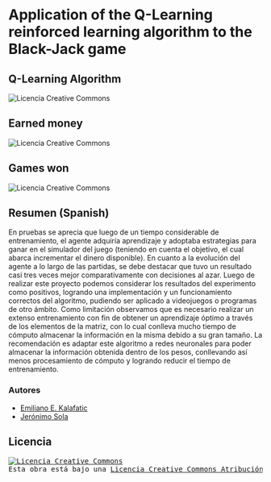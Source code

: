 # Application of the Q-Learning reinforced learning algorithm to the Black-Jack game
## Q-Learning Algorithm
<img alt="Licencia Creative Commons" style="border-width:0" src="https://i.ibb.co/3yk10Ht/image.png" />

## Earned money
<img alt="Licencia Creative Commons" style="border-width:0" src="https://i.ibb.co/M1PPVxK/image.png" />

## Games won
<img alt="Licencia Creative Commons" style="border-width:0" src="https://i.ibb.co/tXhHCQY/image.png" />

## Resumen (Spanish)
En pruebas se aprecia que luego de un tiempo considerable de entrenamiento, el agente adquiría aprendizaje y adoptaba estrategias para ganar en el simulador del juego (teniendo en cuenta el objetivo, el cual abarca incrementar el dinero disponible). En cuanto a la evolución del agente a lo largo de las partidas, se debe destacar que tuvo un resultado casi tres veces mejor comparativamente con decisiones al azar. 
Luego de realizar este proyecto podemos considerar los resultados del experimento como positivos, logrando una implementación y un funcionamiento correctos del algoritmo, pudiendo ser aplicado a videojuegos o programas de otro ámbito.
Como limitación observamos que es necesario realizar un extenso entrenamiento con fin de obtener un aprendizaje óptimo a través de los elementos de la matriz, con lo cual conlleva mucho tiempo de cómputo almacenar la información en la misma debido a su gran tamaño. La recomendación es adaptar este algoritmo a redes neuronales para poder almacenar la información obtenida dentro de los pesos, conllevando así menos procesamiento de cómputo y logrando reducir el tiempo de entrenamiento.

### Autores
* [Emiliano E. Kalafatic](https://github.com/abakim)
* [Jerónimo Sola](https://github.com/cuchujero)

## Licencia
<pre>
<a rel="license" href="http://creativecommons.org/licenses/by-nc-sa/4.0/"><img alt="Licencia Creative Commons" style="border-width:0" src="https://i.creativecommons.org/l/by-nc-sa/4.0/88x31.png" /></a><br />Esta obra está bajo una <a rel="license" href="http://creativecommons.org/licenses/by-nc-sa/4.0/">Licencia Creative Commons Atribución-NoComercial-CompartirIgual 4.0 Internacional</a>. 
<pre>
